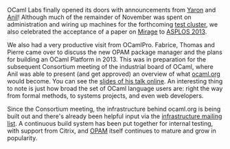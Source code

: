 OCaml Labs finally opened its doors with announcements from
[Yaron](https://ocaml.janestreet.com/?q=node/109) and
[Anil](http://anil.recoil.org/2012/10/19/announcing-ocaml-labs.html)!  Although
much of the remainder of November was spent on administration and wiring up
machines for the forthcoming [test cluster](../projects/opambuilder.html), we
also celebrated the acceptance of a paper on [Mirage](../projects/mirage.html)
to [ASPLOS 2013](../projects/mirage.html#output-asplos2013).

We also had a very productive visit from OCamlPro.  Fabrice, Thomas and Pierre
came over to discuss the new OPAM package manager and the plans for building an
OCaml Platform in 2013. This was in preparation for the subsequent Consortium
meeting of the industrial board of OCaml, where Anil was able to present (and
get approved) an overview of what [ocaml.org](http://ocaml.org) would become.  You can see the
[slides of his talk online](http://anil.recoil.org/slides/OCaml-Consortium-2012-OCamlLabs.pdf).
An interesting thing to note is just how broad the set of OCaml language users
are: right the way from formal methods, to systems projects, and even web
developers.

Since the Consortium meeting, the infrastructure behind ocaml.org is being
built out and there's already been helpful input via the [infrastructure
mailing list](../projects/infrastructure.html#output-web-design-content).  A
continuous build system has been put together for internal testing, with
support from Citrix, and [OPAM](#opam) itself continues to mature and grow in
popularity.
